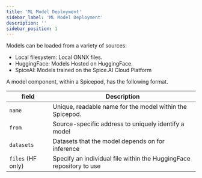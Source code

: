 ```yaml
---
title: 'ML Model Deployment'
sidebar_label: 'ML Model Deployment'
description: ''
sidebar_position: 1
---
```


Models can be loaded from a variety of sources: 
- Local filesystem: Local ONNX files.
- HuggingFace: Models Hosted on HuggingFace.
- SpiceAI: Models trained on the Spice.AI Cloud Platform

A model component, within a Spicepod, has the following format. 


| field             | Description                                                         |
| ----------------- | ------------------------------------------------------------------- | 
| `name`            | Unique, readable name for the model within the Spicepod.            | 
| `from`            | Source-specific address to uniquely identify a model              | 
| `datasets`        | Datasets that the model depends on for inference                    | 
| `files` (HF only) | Specify an individual file within the HuggingFace repository to use | 
 
